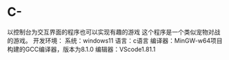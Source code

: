 # C-
以控制台为交互界面的程序也可以实现有趣的游戏
这个程序是一个类似宠物对战的游戏。
开发环境：
  系统：windows11
  语言：c语言
  编译器：MinGW-w64项目构建的GCC编译器，版本为8.1.0
  编辑器：VScode1.81.1
